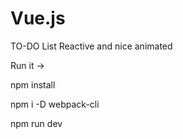 # Vue.js
TO-DO List Reactive and nice animated

Run it ->

npm install

npm i -D webpack-cli

npm run dev
